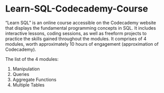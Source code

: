 # Learn-SQL-Codecademy-Course

“Learn SQL” is an online course accessible on the Codecademy website that displays the fundamental programming concepts in SQL. It includes interactive lessons, coding sessions, as well as freeform projects to practice the skills gained throughout the modules. It comprises of 4 modules, worth approximately 10 hours of engagement (approximation of Codecademy).

The list of the 4 modules:

1. Manipulation
2. Queries
3. Aggregate Functions
4. Multiple Tables
